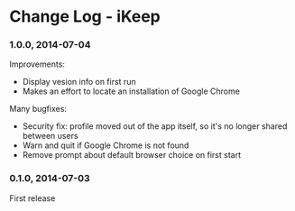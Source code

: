 # Change Log - iKeep

### 1.0.0, 2014-07-04
Improvements:
* Display vesion info on first run
* Makes an effort to locate an installation of Google Chrome

Many bugfixes:
* Security fix: profile moved out of the app itself, so it's no longer shared between users
* Warn and quit if Google Chrome is not found
* Remove prompt about default browser choice on first start


### 0.1.0, 2014-07-03
First release
